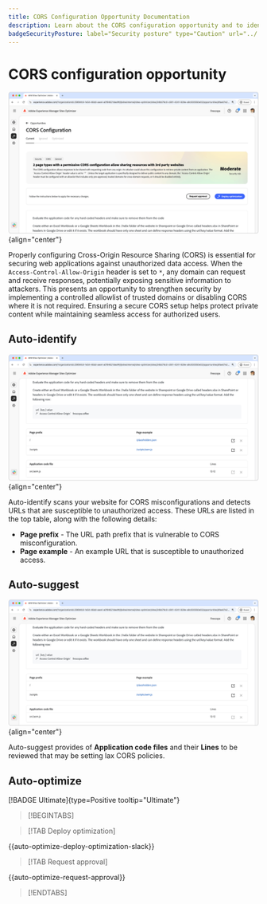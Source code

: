 ```yaml
---
title: CORS Configuration Opportunity Documentation
description: Learn about the CORS configuration opportunity and to identify and fix site security vulnerabilities.
badgeSecurityPosture: label="Security posture" type="Caution" url="../../opportunity-types/security-posture.md" tooltip="Security posture"
---
```


# CORS configuration opportunity

![CORS configuration opportunity](./assets/cors-configuration/hero.png){align="center"}

Properly configuring Cross-Origin Resource Sharing (CORS) is essential for securing web applications against unauthorized data access. When the `Access-Control-Allow-Origin` header is set to `*`, any domain can request and receive responses, potentially exposing sensitive information to attackers. This presents an opportunity to strengthen security by implementing a controlled allowlist of trusted domains or disabling CORS where it is not required. Ensuring a secure CORS setup helps protect private content while maintaining seamless access for authorized users.

## Auto-identify

![Auto-identify CORS configuration opportunity](./assets/cors-configuration/auto-identify.png){align="center"} 

Auto-identify scans your website for CORS misconfigurations and detects URLs that are susceptible to unauthorized access. These URLs are listed in the top table, along with the following details:

* **Page prefix** - The URL path prefix that is vulnerable to CORS misconfiguration.
* **Page example** - An example URL that is susceptible to unauthorized access.

## Auto-suggest

![Auto-suggest CORS configuration opportunity](./assets/cors-configuration/auto-suggest.png){align="center"}

Auto-suggest provides of **Application code files** and their **Lines** to be reviewed that may be setting lax CORS policies.


## Auto-optimize

[!BADGE Ultimate]{type=Positive tooltip="Ultimate"}

>[!BEGINTABS]

>[!TAB Deploy optimization]

{{auto-optimize-deploy-optimization-slack}}

>[!TAB Request approval]

{{auto-optimize-request-approval}}

>[!ENDTABS]
